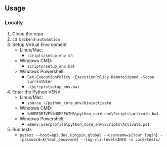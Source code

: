 ## Usage
### Locally
1. Clone the repo
2. `cd backend-automation`
3. Setup Virtual Environment
   - Linux/Mac:
     * `scripts/setup_env.sh`  
   - Windows CMD:
     * `scripts/setup_env.bat`
   - Windows Powershell:
     * `Set-ExecutionPolicy -ExecutionPolicy RemoteSigned -Scope CurrentUser`
     * `.\scripts\setup_env.bat`
4. Enter the Python VENV
   - Linux/Mac:
     * `source ~/python_core_env/bin/activate`
   - Windows CMD:
     * `%HOMEDRIVE%%HOMEPATH%\python_core_env\Scripts\activate.bat`
   - Windows Powershell:
     * `&$env:userprofile\python_core_env\Scripts\Activate.ps1`
5. Run tests
   * `pytest --host=api.dev.kingpin.global --username=${Your_login} --password=${Your_password} --log-cli-level=INFO -s core/tests/`

